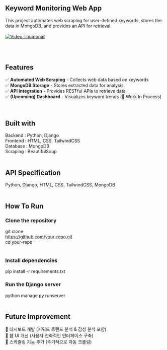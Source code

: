 ## Keyword Monitoring Web App

This project automates web scraping for user-defined keywords, stores the data in MongoDB, and provides an API for retrieval. </br>
</br>
[![Video Thumbnail](https://img.youtube.com/vi/0WT81IIxJYc/0.jpg)](https://www.youtube.com/watch?v=0WT81IIxJYc&autoplay=1)

</br>
</br>


## Features

✅ **Automated Web Scraping** - Collects web data based on keywords  
✅ **MongoDB Storage** - Stores extracted data for analysis  
✅ **API Integration** - Provides RESTful APIs to retrieve data  
✅ **(Upcoming) Dashboard** - Visualizes keyword trends (🚧 Work In Process)  
</br>
</br>


## Built with
Backend : Python, Django </br>
Frontend : HTML, CSS, TailwindCSS </br>
Database : MongoDB </br>
Scraping : BeautifulSoup
</br>
</br>


## API Specification
Python, Django, HTML, CSS, TailwindCSS, MongoDB
</br>
</br>


## How To Run
### Clone the repository
git clone </br>
https://github.com/your-repo.git </br>
cd your-repo </br>
</br>
### Install dependencies
pip install -r requirements.txt
</br>
### Run the Django server
python manage.py runserver
</br>
</br>


## Future Improvement
🔹 대시보드 개발 (키워드 트렌드 분석 & 감성 분석 포함) </br>
🔹 웹 UI 개선 (사용자 친화적인 인터페이스 구축) </br>
🔹 스케줄링 기능 추가 (주기적으로 자동 크롤링)
